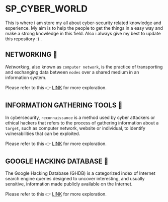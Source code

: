 # SP_CYBER_WORLD
This is where i am store my all about cyber-security related knowledge and experience. My aim is to help the people to get the things in a easy way and make a strong knowledge in this field. Also i always give my best to update this repository :) . 

## NETWORKING :open_book: 
*Networking*, also known as `computer network`, is the practice of transporting and exchanging data between `nodes` over a shared medium in an information system.

Please refer to this :point_right: [LINK](https://github.com/sumansupanda/SP_CYBER_WORLD/blob/main/CYBER-SECURITY/Networking.md "click for further exploration") for more exploration.

## INFORMATION GATHERING TOOLS :open_book:
In cybersecurity, `reconnaissance` is a method used by cyber attackers or ethical hackers that refers to the process of gathering information about a `target`, such as computer network, website or individual, to identify vulnerabilities that can be exploited.

Please refer to this :point_right: [LINK](https://github.com/sumansupanda/SP_CYBER_WORLD/blob/main/CYBER-SECURITY/Information_Gathering.md "click for further exploration") for more exploration.

## GOOGLE HACKING DATABASE :open_book:

The Google Hacking Database (GHDB) is a categorized index of Internet search engine queries designed to uncover interesting, and usually sensitive, information made publicly available on the Internet.

Please refer to this :point_right: [LINK](https://github.com/sumansupanda/SP_CYBER_WORLD/blob/main/CYBER-SECURITY/Google_Database_Hacking.md "click for further exploration") for more exploration.
